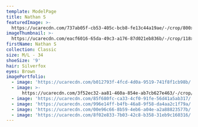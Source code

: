 ```yaml
---
template: ModelPage
title: Nathan S
featuredImage: >-
  https://ucarecdn.com/737ab05f-cb53-405c-bcb8-fe13c44a19ae/-/crop/800x394/0,0/-/preview/
imageThumbnail: >-
  https://ucarecdn.com/eacf6016-65da-49c3-a176-87d021eb836b/-/crop/118x156/74,78/-/preview/
firstName: Nathan S
collection: Classic
size: M/L - 34
shoeSize: '9'
hair: Silverfox
eyes: Brown
imagePortfolio:
  - image: 'https://ucarecdn.com/b012793f-4fcd-4d0a-9519-741f8f1cb98b/'
  - image: >-
      https://ucarecdn.com/3f52ec32-aa81-460a-854e-ab7cb627e463/-/crop/581x819/59,144/-/preview/
  - image: 'https://ucarecdn.com/85f680fc-ca33-4cf0-91fe-56d41a5ab317/'
  - image: 'https://ucarecdn.com/996e14ff-b4fb-46a8-9f58-da4aa2c1f79a/'
  - image: 'https://ucarecdn.com/00e96c66-8b59-4eb6-a04e-a2a88823577b/'
  - image: 'https://ucarecdn.com/8f02e833-7b03-42c8-b358-31eb9c160316/'
---
```


